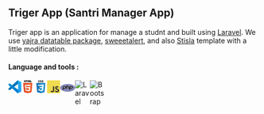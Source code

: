 ## Triger App (Santri Manager App)

Triger app is an application for manage a studnt and built using [Laravel](https://laravel.com/). We use [yajra datatable package](https://github.com/yajra/laravel-datatables), [sweeetalert](https://sweetalert.js.org), and also [Stisla](https://getstisla.com/) template with a little modification.

#### Language and tools :

[<img align="left" alt="Visual Studio Code" width="26px" src="https://raw.githubusercontent.com/github/explore/80688e429a7d4ef2fca1e82350fe8e3517d3494d/topics/visual-studio-code/visual-studio-code.png" />][vscodeplaylist]
[<img align="left" alt="HTML" width="26px" src="https://raw.githubusercontent.com/github/explore/80688e429a7d4ef2fca1e82350fe8e3517d3494d/topics/html/html.png" />][htmlplaylist]
[<img align="left" alt="CSS" width="26px" src="https://raw.githubusercontent.com/github/explore/80688e429a7d4ef2fca1e82350fe8e3517d3494d/topics/css/css.png" />][cssplaylist]
[<img align="left" alt="JavaScript" width="26px" src="https://raw.githubusercontent.com/github/explore/80688e429a7d4ef2fca1e82350fe8e3517d3494d/topics/javascript/javascript.png" />][jsplaylist]
[<img align="left" alt="PHP" width="30px" src="https://raw.githubusercontent.com/github/explore/80688e429a7d4ef2fca1e82350fe8e3517d3494d/topics/php/php.png" />][phpplaylist]
[<img align="left" alt="Laravel" width="30px" src="https://raw.githubusercontent.com/laravel/art/master/laravel-logo.png" />][laravelplaylist]
[<img align="left" alt="Bootsrap" width="30px" src="https://getbootstrap.com/docs/5.1/assets/brand/bootstrap-logo-shadow.png" />][bstrapplaylist]













[vscodeplaylist]: https://www.youtube.com/playlist?list=PLj6YeMhvp2S5UgiQnBfvD7XgOMKs3O_G6
[htmlplaylist]: https://www.youtube.com/watch?v=pQN-pnXPaVg
[cssplaylist]: https://www.youtube.com/watch?v=1Rs2ND1ryYc
[jsplaylist]: https://www.youtube.com/watch?v=PkZNo7MFNFg
[phpplaylist]: https://www.youtube.com/watch?v=OK_JCtrrv-c
[laravelplaylist]: https://www.youtube.com/playlist?list=PLcjapmjyX17hJZ-shzRMxTus0aMw0EVVB
[bstrapplaylist]: https://www.youtube.com/playlist?list=PL4cUxeGkcC9joIM91nLzd_qaH_AimmdAR
